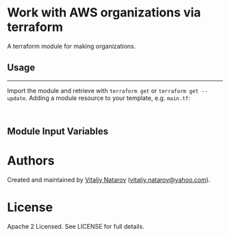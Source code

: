 # Work with AWS organizations via terraform

A terraform module for making organizations.

## Usage
----------------------

Import the module and retrieve with ```terraform get``` or ```terraform get --update```. Adding a module resource to your template, e.g. `main.tf`:

```


```


Module Input Variables
----------------------



Authors
=======

Created and maintained by [Vitaliy Natarov](https://github.com/SebastianUA)
(vitaliy.natarov@yahoo.com).

License
=======

Apache 2 Licensed. See LICENSE for full details.
